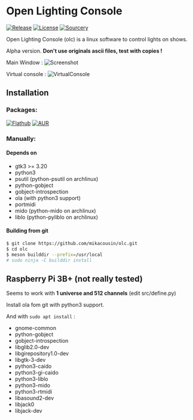 # Open Lighting Console
[![Release](https://img.shields.io/github/v/release/mikacousin/olc?include_prereleases)](https://github.com/mikacousin/olc/releases/latest) [![License](https://img.shields.io/github/license/mikacousin/olc?color=green)](https://github.com/mikacousin/olc/blob/master/COPYING) [![Sourcery](https://img.shields.io/badge/Sourcery-enabled-brightgreen)](https://sourcery.ai)

Open Lighting Console (olc) is a linux software to control lights on shows.

Alpha version. **Don't use originals ascii files, test with copies !**

Main Window :
![Screenshot](../assets/olc.png?raw=true)

Virtual console :
![VirtualConsole](../assets/virtual_console.png?raw=true)

## Installation

### Packages:
[![Flathub](https://img.shields.io/flathub/v/com.github.mikacousin.olc)](https://flathub.org/apps/details/com.github.mikacousin.olc)
[![AUR](https://img.shields.io/aur/version/olc-git)](https://aur.archlinux.org/packages/olc-git)

### Manually:

#### Depends on
- gtk3 >= 3.20
- python3
- psutil (python-psutil on archlinux)
- python-gobject
- gobject-introspection
- ola (with python3 support) 
- portmidi
- mido (python-mido on archlinux)
- liblo (python-pyliblo on archlinux)

#### Building from git
```bash
$ git clone https://github.com/mikacousin/olc.git
$ cd olc
$ meson builddir --prefix=/usr/local
# sudo ninja -C builddir install
```

## Raspberry Pi 3B+ (not really tested)
Seems to work with **1 universe and 512 channels** (edit src/define.py)

Install ola fom git with python3 support.

And with `sudo apt install` :
- gnome-common
- python-gobject
- gobject-introspection
- libglib2.0-dev
- libgirepository1.0-dev
- libgtk-3-dev
- python3-caido
- python3-gi-caido
- python3-liblo
- python3-mido
- python3-rtmidi
- libasound2-dev
- libjack0
- libjack-dev


